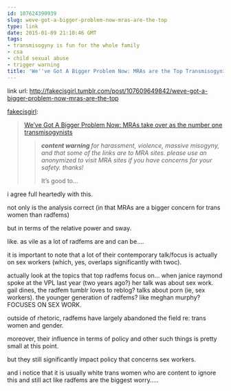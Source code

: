 ```yaml
---
id: 107624390939
slug: weve-got-a-bigger-problem-now-mras-are-the-top
type: link
date: 2015-01-09 21:10:46 GMT
tags:
- transmisogyny is fun for the whole family
- csa
- child sexual abuse
- trigger warning
title: 'We''ve Got A Bigger Problem Now: MRAs are the Top Transmisogynists'
---
```

link url: http://fakecisgirl.tumblr.com/post/107609649842/weve-got-a-bigger-problem-now-mras-are-the-top

<p><a href="http://fakecisgirl.tumblr.com/post/107609649842/weve-got-a-bigger-problem-now-mras-are-the-top" class="tumblr_blog">fakecisgirl</a>:</p>

<blockquote>
<p><a href="http://fakecisgirl.wordpress.com/2015/01/10/weve-got-a-bigger-problem-now-mras-are-the-top-transmisogynists">We’ve Got A Bigger Problem Now: MRAs take over as the number one transmisogynists</a></p>
<blockquote>
<p><strong><em>content warning </em></strong><em>for harassment, violence, massive misogyny, and that some of the links are to MRA sites. please use an anonymized to visit MRA sites if you have concerns for your safety. thanks! </em></p>
<p>It’s good to&#8230;</p>
</blockquote>
</blockquote>

<p>i agree full heartedly with this.</p>

<p>not only is the analysis correct (in that MRAs are a bigger concern for trans women than radfems)</p>

<p>but in terms of the relative power and sway.</p>

<p>like. as vile as a lot of radfems are and can be&#8230;.</p>

<p>it is important to note that a lot of their contemporary talk/focus is actually on sex workers (which, yes, overlaps significantly with twoc).</p>

<p>actually look at the topics that top radfems focus on&#8230; when janice raymond spoke at the VPL last year (two  years ago?) her talk was about sex work. gail dines, the radfem tumblr loves to reblog? talks about porn (ie, sex workers). the younger generation of radfems? like meghan murphy? FOCUSES ON SEX WORK.</p>

<p>outside of rhetoric, radfems have largely abandoned the field re: trans women and gender.</p>

<p>moreover, their influence in terms of policy and other such things is pretty small at this point.</p>

<p>but they still significantly impact policy that concerns sex workers.</p>

<p>and i notice that it is usually white trans women who are content to ignore this and still act like radfems are the biggest worry&#8230;..</p>
